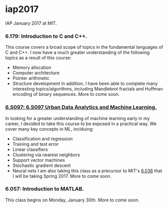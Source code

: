 # iap2017
IAP January 2017 at MIT.

### 6.179: Introduction to C and C++. 
This course covers a broad scope of topics in the fundamental languages of C and C++. I now have a much greater understanding of the following topics as a result of this course:
- Memory allocation
- Computer architecture
- Pointer arithmetic
- Structure development
In addition, I have been able to complete many interesting topics/algorithms, including Mandlebrot fractals and Huffman encoding of binary sequences. More to come soon.

### [6.S097: 6.S097 Urban Data Analytics and Machine Learning.](http://web.mit.edu/6.S097/www/)
In looking for a greater understanding of machine learning early in my career, I decided to take this course to be exposed in a practical way. We cover many key concepts in ML, inclduing:
- Classification and regression
- Training and test error
- Linear classifiers
- Clustering via nearest neighbors
- Support vector machines
- Stochastic gradient descent
- Neural nets
I am also taking this class as a precursor to MIT's [6.036](https://courses.csail.mit.edu/6.036/) that I will be taking Spring 2017. More to come soon.

### 6.057: Introduction to MATLAB.
This class begins on Monday, January 30th. More to come soon.
